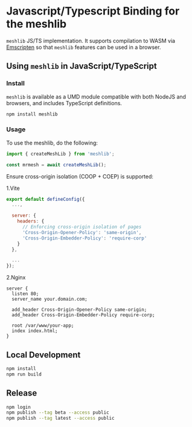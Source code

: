 # Javascript/Typescript Binding for the meshlib

`meshlib` JS/TS implementation. It supports compilation
to WASM via [Emscripten](https://emscripten.org/) so that `meshlib` features can be used in a browser.

## Using `meshlib` in JavaScript/TypeScript

### Install

`meshlib` is available as a UMD module compatible with both NodeJS and browsers,
and includes TypeScript definitions.

```sh
npm install meshlib
```

### Usage

To use the meshlib, do the following:

```js
import { createMeshLib } from 'meshlib';

const mrmesh = await createMeshLib();
```

Ensure cross-origin isolation (COOP + COEP) is supported:

1.Vite

```js
export default defineConfig({
  ...,

  server: {
    headers: {
      // Enforcing cross-origin isolation of pages
      'Cross-Origin-Opener-Policy': 'same-origin',
      'Cross-Origin-Embedder-Policy': 'require-corp'
    }
  },

  ...
});
```

2.Nginx

```nginx
server {
  listen 80;
  server_name your.domain.com;
  
  add_header Cross-Origin-Opener-Policy same-origin;
  add_header Cross-Origin-Embedder-Policy require-corp;
  
  root /var/www/your-app;
  index index.html;
}
```

## Local Development

```sh
npm install
npm run build
```

## Release

```sh
npm login
npm publish --tag beta --access public
npm publish --tag latest --access public
```
